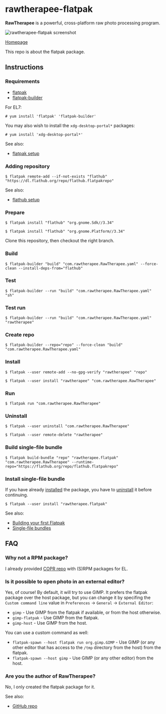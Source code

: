 # rawtherapee-flatpak

**RawTherapee** is a powerful, cross-platform raw photo processing program.

![rawtherapee-flatpak screenshot](rawtherapee-flatpak.png)

[Homepage](https://rawtherapee.com)

This repo is about the flatpak package.

## Instructions

### Requirements

* [flatpak](https://github.com/flatpak/flatpak)
* [flatpak-builder](https://github.com/flatpak/flatpak-builder)

For EL7:

```
# yum install 'flatpak' 'flatpak-builder'
```

You may also wish to install the `xdg-desktop-portal*` packages:

```
# yum install 'xdg-desktop-portal*'
```

See also:

* [flatpak setup](https://flatpak.org/setup)

### Adding repository

```
$ flatpak remote-add --if-not-exists "flathub" "https://dl.flathub.org/repo/flathub.flatpakrepo"
```

See also:

* [flathub setup](http://docs.flatpak.org/en/latest/using-flatpak.html#add-a-remote)

### Prepare

```
$ flatpak install "flathub" "org.gnome.Sdk//3.34"
```

```
$ flatpak install "flathub" "org.gnome.Platform//3.34"
```

Clone this repository, then checkout the right branch.

### Build

```
$ flatpak-builder "build" "com.rawtherapee.RawTherapee.yaml" --force-clean --install-deps-from="flathub"
```

### Test

```
$ flatpak-builder --run "build" "com.rawtherapee.RawTherapee.yaml" "sh"
```

### Test run

```
$ flatpak-builder --run "build" "com.rawtherapee.RawTherapee.yaml" "rawtherapee"
```

### Create repo

```
$ flatpak-builder --repo="repo" --force-clean "build" "com.rawtherapee.RawTherapee.yaml"
```

### Install

```
$ flatpak --user remote-add --no-gpg-verify "rawtherapee" "repo"
```

```
$ flatpak --user install "rawtherapee" "com.rawtherapee.RawTherapee"
```

### Run

```
$ flatpak run "com.rawtherapee.RawTherapee"
```

### Uninstall

```
$ flatpak --user uninstall "com.rawtherapee.RawTherapee"
```

```
$ flatpak --user remote-delete "rawtherapee"
```

### Build single-file bundle

```
$ flatpak build-bundle "repo" "rawtherapee.flatpak" "com.rawtherapee.RawTherapee" --runtime-repo="https://flathub.org/repo/flathub.flatpakrepo"
```

### Install single-file bundle

If you have already [installed](#install) the package, you have to [uninstall](#uninstall) it before continuing.

```
$ flatpak --user install "rawtherapee.flatpak"
```

See also:
* [Building your first Flatpak](http://docs.flatpak.org/en/latest/first-build.html)
* [Single-file bundles](http://docs.flatpak.org/en/latest/single-file-bundles.html#single-file-bundles)

## FAQ

### Why not a RPM package?

I already provided [COPR repo](https://copr.fedorainfracloud.org/coprs/scx/rawtherapee) with (S)RPM packages for EL.

### Is it possible to open photo in an external editor?

Yes, of course! By default, it will try to use GIMP. It prefers the flatpak package over the host package, but you can change it by specifing the `Custom command line` value in `Preferences` → `General` → `External Editor`:
 * `gimp` - Use GIMP from the flatpak if available, or from the host otherwise.
 * `gimp-flatpak` - Use GIMP from the flatpak.
 * `gimp-host` - Use GIMP from the host.

You can use a custom command as well:
 * `flatpak-spawn --host flatpak run org.gimp.GIMP` - Use GIMP (or any other editor that has access to the `/tmp` directory from the host) from the flatpak.
 * `flatpak-spawn --host gimp` - Use GIMP (or any other editor) from the host.

### Are you the author of RawTherapee?

No, I only created the flatpak package for it.

See also:

* [GitHub repo](https://github.com/Beep6581/RawTherapee)


